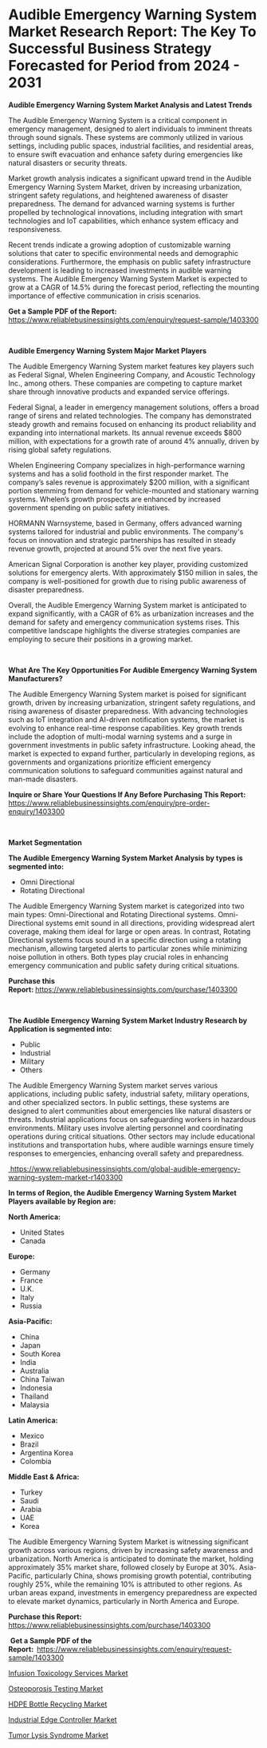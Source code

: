 <p><h1>Audible Emergency Warning System Market Research Report: The Key To Successful Business Strategy Forecasted for Period from 2024 - 2031</h1></p><p><strong>Audible Emergency Warning System Market Analysis and Latest Trends</strong></p>
<p><p>The Audible Emergency Warning System is a critical component in emergency management, designed to alert individuals to imminent threats through sound signals. These systems are commonly utilized in various settings, including public spaces, industrial facilities, and residential areas, to ensure swift evacuation and enhance safety during emergencies like natural disasters or security threats.</p><p>Market growth analysis indicates a significant upward trend in the Audible Emergency Warning System Market, driven by increasing urbanization, stringent safety regulations, and heightened awareness of disaster preparedness. The demand for advanced warning systems is further propelled by technological innovations, including integration with smart technologies and IoT capabilities, which enhance system efficacy and responsiveness.</p><p>Recent trends indicate a growing adoption of customizable warning solutions that cater to specific environmental needs and demographic considerations. Furthermore, the emphasis on public safety infrastructure development is leading to increased investments in audible warning systems. The Audible Emergency Warning System Market is expected to grow at a CAGR of 14.5% during the forecast period, reflecting the mounting importance of effective communication in crisis scenarios.</p></p>
<p><strong>Get a Sample PDF of the Report:&nbsp;</strong> <a href="https://www.reliablebusinessinsights.com/enquiry/request-sample/1403300?utm_campaign=1737&utm_medium=2&utm_source=Github&utm_content=ia&utm_term=23102024&utm_id=audible-emergency-warning-system">https://www.reliablebusinessinsights.com/enquiry/request-sample/1403300</a></p>
<p>&nbsp;</p>
<p><strong>Audible Emergency Warning System Major Market Players</strong></p>
<p><p>The Audible Emergency Warning System market features key players such as Federal Signal, Whelen Engineering Company, and Acoustic Technology Inc., among others. These companies are competing to capture market share through innovative products and expanded service offerings.</p><p>Federal Signal, a leader in emergency management solutions, offers a broad range of sirens and related technologies. The company has demonstrated steady growth and remains focused on enhancing its product reliability and expanding into international markets. Its annual revenue exceeds $800 million, with expectations for a growth rate of around 4% annually, driven by rising global safety regulations.</p><p>Whelen Engineering Company specializes in high-performance warning systems and has a solid foothold in the first responder market. The company’s sales revenue is approximately $200 million, with a significant portion stemming from demand for vehicle-mounted and stationary warning systems. Whelen’s growth prospects are enhanced by increased government spending on public safety initiatives.</p><p>HORMANN Warnsysteme, based in Germany, offers advanced warning systems tailored for industrial and public environments. The company's focus on innovation and strategic partnerships has resulted in steady revenue growth, projected at around 5% over the next five years. </p><p>American Signal Corporation is another key player, providing customized solutions for emergency alerts. With approximately $150 million in sales, the company is well-positioned for growth due to rising public awareness of disaster preparedness.</p><p>Overall, the Audible Emergency Warning System market is anticipated to expand significantly, with a CAGR of 6% as urbanization increases and the demand for safety and emergency communication systems rises. This competitive landscape highlights the diverse strategies companies are employing to secure their positions in a growing market.</p></p>
<p>&nbsp;</p>
<p><strong>What Are The Key Opportunities For Audible Emergency Warning System Manufacturers?</strong></p>
<p><p>The Audible Emergency Warning System market is poised for significant growth, driven by increasing urbanization, stringent safety regulations, and rising awareness of disaster preparedness. With advancing technologies such as IoT integration and AI-driven notification systems, the market is evolving to enhance real-time response capabilities. Key growth trends include the adoption of multi-modal warning systems and a surge in government investments in public safety infrastructure. Looking ahead, the market is expected to expand further, particularly in developing regions, as governments and organizations prioritize efficient emergency communication solutions to safeguard communities against natural and man-made disasters.</p></p>
<p><strong>Inquire or Share Your Questions If Any Before Purchasing This Report:</strong> <a href="https://www.reliablebusinessinsights.com/enquiry/pre-order-enquiry/1403300?utm_campaign=1737&utm_medium=2&utm_source=Github&utm_content=ia&utm_term=23102024&utm_id=audible-emergency-warning-system">https://www.reliablebusinessinsights.com/enquiry/pre-order-enquiry/1403300</a></p>
<p>&nbsp;</p>
<p><strong>Market Segmentation</strong></p>
<p><strong>The Audible Emergency Warning System Market Analysis by types is segmented into:</strong></p>
<p><ul><li>Omni Directional</li><li>Rotating Directional</li></ul></p>
<p><p>The Audible Emergency Warning System market is categorized into two main types: Omni-Directional and Rotating Directional systems. Omni-Directional systems emit sound in all directions, providing widespread alert coverage, making them ideal for large or open areas. In contrast, Rotating Directional systems focus sound in a specific direction using a rotating mechanism, allowing targeted alerts to particular zones while minimizing noise pollution in others. Both types play crucial roles in enhancing emergency communication and public safety during critical situations.</p></p>
<p><strong>Purchase this Report:&nbsp;</strong><a href="https://www.reliablebusinessinsights.com/purchase/1403300?utm_campaign=1737&utm_medium=2&utm_source=Github&utm_content=ia&utm_term=23102024&utm_id=audible-emergency-warning-system">https://www.reliablebusinessinsights.com/purchase/1403300</a></p>
<p>&nbsp;</p>
<p><strong>The Audible Emergency Warning System Market Industry Research by Application is segmented into:</strong></p>
<p><ul><li>Public</li><li>Industrial</li><li>Military</li><li>Others</li></ul></p>
<p><p>The Audible Emergency Warning System market serves various applications, including public safety, industrial safety, military operations, and other specialized sectors. In public settings, these systems are designed to alert communities about emergencies like natural disasters or threats. Industrial applications focus on safeguarding workers in hazardous environments. Military uses involve alerting personnel and coordinating operations during critical situations. Other sectors may include educational institutions and transportation hubs, where audible warnings ensure timely responses to emergencies, enhancing overall safety and preparedness.</p></p>
<p><a href="https://www.reliablebusinessinsights.com/global-audible-emergency-warning-system-market-r1403300?utm_campaign=1737&utm_medium=2&utm_source=Github&utm_content=ia&utm_term=23102024&utm_id=audible-emergency-warning-system">&nbsp;https://www.reliablebusinessinsights.com/global-audible-emergency-warning-system-market-r1403300</a></p>
<p><strong>In terms of Region, the Audible Emergency Warning System Market Players available by Region are:</strong></p>
<p>
    <p> <strong> North America: </strong>
        <ul>
            <li>United States</li>
            <li>Canada</li>
        </ul>
        </p> 
    <p> <strong> Europe: </strong>
        <ul>
            <li>Germany</li>
            <li>France</li>
            <li>U.K.</li>
            <li>Italy</li>
            <li>Russia</li>
        </ul>
        </p> 
    <p> <strong> Asia-Pacific: </strong>
        <ul>
            <li>China</li>
            <li>Japan</li>
            <li>South Korea</li>
            <li>India</li>
            <li>Australia</li>
            <li>China Taiwan</li>
            <li>Indonesia</li>
            <li>Thailand</li>
            <li>Malaysia</li>
        </ul>
        </p> 
    <p> <strong> Latin America: </strong>
        <ul>
            <li>Mexico</li>
            <li>Brazil</li>
            <li>Argentina Korea</li>
            <li>Colombia</li>
        </ul>
        </p> 
    <p> <strong> Middle East & Africa: </strong>
        <ul>
            <li>Turkey</li>
            <li>Saudi</li>
            <li>Arabia</li>
            <li>UAE</li>
            <li>Korea</li>
        </ul>
    </p>
    </p>
<p><p>The Audible Emergency Warning System Market is witnessing significant growth across various regions, driven by increasing safety awareness and urbanization. North America is anticipated to dominate the market, holding approximately 35% market share, followed closely by Europe at 30%. Asia-Pacific, particularly China, shows promising growth potential, contributing roughly 25%, while the remaining 10% is attributed to other regions. As urban areas expand, investments in emergency preparedness are expected to elevate market dynamics, particularly in North America and Europe.</p></p>
<p><strong>Purchase this Report: </strong><a href="https://www.reliablebusinessinsights.com/purchase/1403300?utm_campaign=1737&utm_medium=2&utm_source=Github&utm_content=ia&utm_term=23102024&utm_id=audible-emergency-warning-system">https://www.reliablebusinessinsights.com/purchase/1403300</a></p>
<p>&nbsp;<strong>Get a Sample PDF of the Report:&nbsp;&nbsp;</strong><a href="https://www.reliablebusinessinsights.com/enquiry/request-sample/1403300?utm_campaign=1737&utm_medium=2&utm_source=Github&utm_content=ia&utm_term=23102024&utm_id=audible-emergency-warning-system">https://www.reliablebusinessinsights.com/enquiry/request-sample/1403300</a></p>
<p><strong></strong></p>
<p><p><a href="https://www.linkedin.com/pulse/navigating-global-infusion-toxicology-services-market-from-mwvvf?utm_campaign=1737&utm_medium=2&utm_source=Github&utm_content=ia&utm_term=23102024&utm_id=audible-emergency-warning-system">Infusion Toxicology Services Market</a></p><p><a href="https://www.linkedin.com/pulse/exploring-osteoporosis-testing-market-dynamics-global-trends-gz4sf?utm_campaign=1737&utm_medium=2&utm_source=Github&utm_content=ia&utm_term=23102024&utm_id=audible-emergency-warning-system">Osteoporosis Testing Market</a></p><p><a href="https://www.linkedin.com/pulse/hdpe-bottle-recycling-market-trends-growth-outlook-2024-qvcqf?utm_campaign=1737&utm_medium=2&utm_source=Github&utm_content=ia&utm_term=23102024&utm_id=audible-emergency-warning-system">HDPE Bottle Recycling Market</a></p><p><a href="https://github.com/MariaWashington76/Market-Research-Report-List-1/blob/main/industrial-edge-controller-market.md?utm_campaign=1737&utm_medium=2&utm_source=Github&utm_content=ia&utm_term=23102024&utm_id=audible-emergency-warning-system">Industrial Edge Controller Market</a></p><p><a href="https://www.linkedin.com/pulse/influencing-factors-tumor-lysis-syndrome-market-insights-zzstf?utm_campaign=1737&utm_medium=2&utm_source=Github&utm_content=ia&utm_term=23102024&utm_id=audible-emergency-warning-system">Tumor Lysis Syndrome Market</a></p></p>